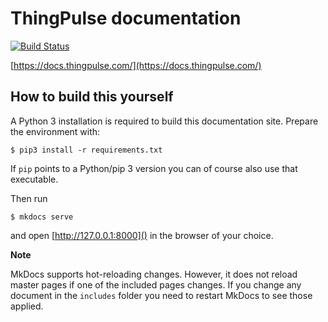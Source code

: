 # ThingPulse documentation

[![Build Status](https://travis-ci.org/ThingPulse/docs.svg?branch=master)](https://travis-ci.org/ThingPulse/docs)

[https://docs.thingpulse.com/](https://docs.thingpulse.com/)

## How to build this yourself

A Python 3 installation is required to build this documentation site. Prepare the environment with:

```
$ pip3 install -r requirements.txt
```

If `pip` points to a Python/pip 3 version you can of course also use that executable.

Then run

```
$ mkdocs serve
```

and open [http://127.0.0.1:8000]() in the browser of your choice.

**Note**

MkDocs supports hot-reloading changes. However, it does not reload master pages if one of the included pages changes. If you change any document in the `includes` folder you need to restart MkDocs to see those applied.

